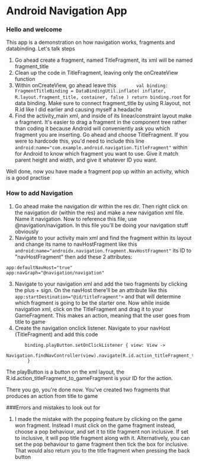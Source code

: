 # Android Navigation App
### Hello and welcome
This app is a demonstration on how navigation works, fragments and databinding. Let's talk steps

1. Go ahead create a fragment, named TitleFragment, its xml will be named fragment_title
2. Clean up the code in TitleFragment, leaving only the onCreateView function
3. Within onCreateView, go ahead leave this ```        val binding: FragmentTitleBinding = DataBindingUtil.inflate(
                inflater, R.layout.fragment_title, container, false
        )
        return binding.root
        ```
        for data binding. Make sure to connect fragment_title by using R.layout, not R.id like I did earlier and causing myself a headache
4. Find the activity_main xml, and inside of its linear/constraint layout make a fragment. It's easier to drag a fragment in the component tree rather than coding it
because Android will conveniently ask you which fragment you are inserting. Go ahead and choose TitleFragment. If you were to hardcode this, you'd need to include this
line ```android:name="com.example.android.navigation.TitleFragment"``` within <fragment /> for Android to know which fragment you want to use. Give it match parent height and
width, and give it whatever ID you want.


Well done, now you have made a fragment pop up within an activity, which is a good practise

### How to add Navigation
1. Go ahead make the navigation dir within the res dir. Then right click on the navigation dir (within the res) and make a new navigation xml file. Name it navigation. Now 
to reference this file, use @navigation/navigation. In this file you'll be doing your navigation stuff obviously
2. Navigate to your activity main xml and find the fragment within its layout and change its name to navHostFragment like this ```android:name="androidx.navigation.fragment.NavHostFragment"``` its ID to "navHostFragment" then add these 2 attributes: 
```
app:defaultNavHost="true"
app:navGraph="@navigation/navigation"
```
3. Navigate to your navigation xml and add the two fragments by clicking the plus +  sign. On the navHost there'll be an attribute like this ``` app:startDestination="@id/titleFragment">``` and that will determine which fragment is going to be the starter one. Now while inside navigation xml, 
click on the TitleFragment and drag it to your GameFragment. This makes an action, meaning that the user goes from title to game
4. Create the navigation onclick listener. Navigate to your navHost (TitleFragment) and add this code 
```
       binding.playButton.setOnClickListener { view: View ->
            Navigation.findNavController(view).navigate(R.id.action_titleFragment_to_gameFragment)
        }
```
The playButton is a button on the xml layout, the R.id.action_titleFragment_to_gameFragment is your ID for the action.

There you go, you're done now. You've created two fragments that produces an action from title to game

###Errors and mistakes to look out for
1. I made the mistake with the popping feature by clicking on the game won fragment. Instead I must click on the game fragment instead, choose a pop behaviour, and set it to
title fragment non inclusive. If set to inclusive, it will pop title fragment along with it. Alternatively, you can set the pop behaviour to game fragment then tick the box
for inclusive. That would also return you to the title fragment when pressing the back button
